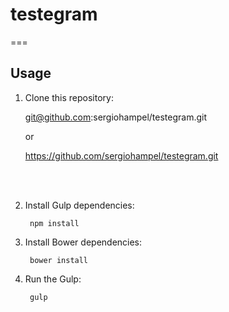 # testegram
===

## Usage

1. Clone this repository:

	git@github.com:sergiohampel/testegram.git

	or

	https://github.com/sergiohampel/testegram.git
<br>
<br>

2. Install Gulp dependencies:

		npm install


3. Install Bower dependencies:

		bower install

4. Run the Gulp:

		gulp
